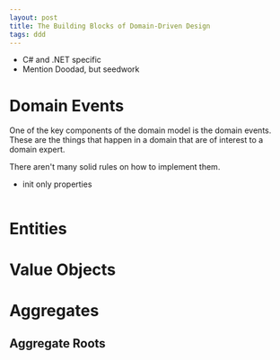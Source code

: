 ```yaml
---
layout: post
title: The Building Blocks of Domain-Driven Design
tags: ddd
---
```


- C# and .NET specific
- Mention Doodad, but seedwork


# Domain Events

One of the key components of the domain model is the domain events. These are the things that happen in a domain that are of interest to a domain expert.

There aren't many solid rules on how to implement them.

- init only properties

```

```

# Entities

# Value Objects

# Aggregates

## Aggregate Roots

